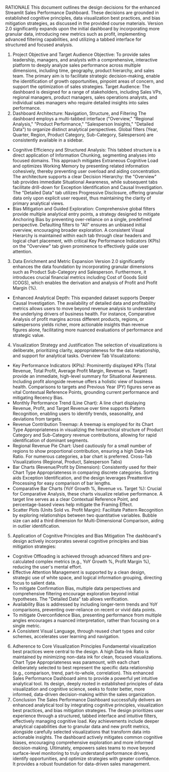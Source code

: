 RATIONALE
This document outlines the design decisions for the enhanced Streamlit Sales Performance Dashboard. These decisions are grounded in established cognitive principles, data visualization best practices, and bias mitigation strategies, as discussed in the provided course materials. Version 2.0 significantly expands upon the initial dashboard by incorporating more granular data, introducing new metrics such as profit, implementing advanced filtering capabilities, and utilizing a tabbed interface for structured and focused analysis.
1. Project Objective and Target Audience
Objective: To provide sales leadership, managers, and analysts with a comprehensive, interactive platform to deeply analyze sales performance across multiple dimensions, including time, geography, product hierarchy, and sales team. The primary aim is to facilitate strategic decision-making, enable the identification of growth opportunities, pinpoint areas of concern, and support the optimization of sales strategies.
Target Audience: The dashboard is designed for a range of stakeholders, including Sales VPs, regional managers, product managers, sales operations analysts, and individual sales managers who require detailed insights into sales performance.
2. Dashboard Architecture: Navigation, Structure, and Filtering
The dashboard employs a multi-tabbed interface ("Overview," "Regional Analysis," "Product Performance," "Salesperson Insights," "Detailed Data") to organize distinct analytical perspectives. Global filters (Year, Quarter, Region, Product Category, Sub-Category, Salesperson) are consistently available in a sidebar.
-	Cognitive Efficiency and Structured Analysis: This tabbed structure is a direct application of Information Chunking, segmenting analyses into focused domains. This approach mitigates Extraneous Cognitive Load and optimizes Working Memory by presenting related information cohesively, thereby preventing user overload and aiding concentration. The architecture supports a clear Decision Hierarchy: the "Overview" tab provides immediate Situational Awareness, while subsequent tabs facilitate drill-down for Exception Identification and Causal Investigation. The "Detailed Data" tab utilizes Progressive Disclosure, offering granular data only upon explicit user request, thus maintaining the clarity of primary analytical views.
-	Bias Mitigation and Guided Exploration: Comprehensive global filters provide multiple analytical entry points, a strategy designed to mitigate Anchoring Bias by preventing over-reliance on a single, predefined perspective. Defaulting filters to "All" ensures an unbiased initial overview, encouraging broader exploration. A consistent Visual Hierarchy is maintained within each tab through clear headers and logical chart placement, with critical Key Performance Indicators (KPIs) on the "Overview" tab given prominence to effectively guide user attention.
3. Data Enrichment and Metric Expansion
Version 2.0 significantly enhances the data foundation by incorporating granular dimensions such as Product Sub-Category and Salesperson. Furthermore, it introduces crucial financial metrics including Cost of Goods Sold (COGS), which enables the derivation and analysis of Profit and Profit Margin (%).
-	Enhanced Analytical Depth: This expanded dataset supports Deeper Causal Investigation. The availability of detailed data and profitability metrics allows users to move beyond revenue analysis to understand the underlying drivers of business health. For instance, Comparative Analysis of profit margins across different products, regions, or salespersons yields richer, more actionable insights than revenue figures alone, facilitating more nuanced evaluations of performance and strategic value.
4. Visualization Strategy and Justification
The selection of visualizations is deliberate, prioritizing clarity, appropriateness for the data relationship, and support for analytical tasks.
Overview Tab Visualizations:
-	Key Performance Indicators (KPIs): Prominently displayed KPIs (Total Revenue, Total Profit, Average Profit Margin, Revenue vs. Target) provide an immediate, high-level summary for Situational Awareness. Including profit alongside revenue offers a holistic view of business health. Comparisons to targets and Previous Year (PY) figures serve as vital Contextual Reference Points, grounding current performance and mitigating Recency Bias.
-	Monthly Performance Trend (Line Chart): A line chart displaying Revenue, Profit, and Target Revenue over time supports Pattern Recognition, enabling users to identify trends, seasonality, and deviations from targets.
-	Revenue Contribution Treemap: A treemap is employed for its Chart Type Appropriateness in visualizing the hierarchical structure of Product Category and Sub-Category revenue contributions, allowing for rapid identification of dominant segments.
-	Regional Revenue Pie Chart: Used cautiously for a small number of regions to show proportional contribution, ensuring a high Data-Ink Ratio. For numerous categories, a bar chart is preferred.
Cross-Tab Visualizations (Regional, Product, Salesperson Tabs)
-	Bar Charts (Revenue/Profit by Dimension): Consistently used for their Chart Type Appropriateness in comparing discrete categories. Sorting aids Exception Identification, and the design leverages Preattentive Processing for easy comparison of bar lengths.
-	Comparative Bar Charts (YoY Growth %, Revenue vs. Target %): Crucial for Comparative Analysis, these charts visualize relative performance. A target line serves as a clear Contextual Reference Point, and percentage-based views help mitigate the Framing Effect.
-	Scatter Plots (Units Sold vs. Profit Margin): Facilitate Pattern Recognition by exploring relationships between two quantitative variables. Bubble size can add a third dimension for Multi-Dimensional Comparison, aiding in outlier identification.
5. Application of Cognitive Principles and Bias Mitigation
The dashboard's design actively incorporates several cognitive principles and bias mitigation strategies:
-	Cognitive Offloading is achieved through advanced filters and pre-calculated complex metrics (e.g., YoY Growth %, Profit Margin %), reducing the user's mental effort.
-	Effective Attention Management is supported by a clean design, strategic use of white space, and logical information grouping, directing focus to salient data.
-	To mitigate Confirmation Bias, multiple data perspectives and comprehensive filtering encourage exploration beyond initial hypotheses. The "Detailed Data" tab allows verification.
-	Availability Bias is addressed by including longer-term trends and YoY comparisons, preventing over-reliance on recent or vivid data points.
-	To mitigate Overconfidence Bias, presenting performance from multiple angles encourages a nuanced interpretation, rather than focusing on a single metric.
-	A Consistent Visual Language, through reused chart types and color schemes, accelerates user learning and navigation.
6. Adherence to Core Visualization Principles
Fundamental visualization best practices were central to the design. A high Data-Ink Ratio is maintained by minimizing non-data ink for clean, focused visualizations. Chart Type Appropriateness was paramount, with each chart deliberately selected to best represent the specific data relationship (e.g., comparison, trend, part-to-whole, correlation).
This enhanced Sales Performance Dashboard aims to provide a powerful yet intuitive analytical tool. Its design, deeply rooted in established principles of data visualization and cognitive science, seeks to foster better, more informed, data-driven decision-making within the sales organization.
7. Conclusion
The Sales Performance Dashboard successfully delivers an enhanced analytical tool by integrating cognitive principles, visualization best practices, and bias mitigation strategies. The design prioritizes user experience through a structured, tabbed interface and intuitive filters, effectively managing cognitive load.
Key achievements include deeper analytical capabilities due to granular data and new profit metrics, alongside carefully selected visualizations that transform data into actionable insights. The dashboard actively mitigates common cognitive biases, encouraging comprehensive exploration and more informed decision-making.
Ultimately, empowers sales teams to move beyond surface-level monitoring to truly understand performance drivers, identify opportunities, and optimize strategies with greater confidence. It provides a robust foundation for data-driven sales management.

